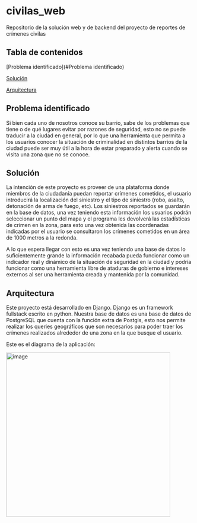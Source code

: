 # civilas_web
Repositorio de la solución web y de backend del proyecto de reportes de crímenes civilas

## Tabla de contenidos

[Problema identificado](#Problema identificado)<br>

[Solución](#Solución)<br>

[Arquitectura](#Arquitectura)<br>


## Problema identificado

Si bien cada uno de nosotros conoce su barrio, sabe de los problemas que tiene o de qué lugares evitar por razones de seguridad, esto no se puede traducir a la ciudad en general, por lo que una herramienta que permita a los usuarios conocer la situación de criminalidad en distintos barrios de la ciudad puede ser muy útil a la hora de estar preparado y alerta cuando se visita una zona que no se conoce.

## Solución

La intención de este proyecto es proveer de una plataforma donde miembros de la ciudadanía puedan reportar crímenes cometidos, el usuario introducirá la localización del siniestro y el tipo de siniestro (robo, asalto, detonación de arma de fuego, etc). Los siniestros reportados se guardarán en la base de datos, una vez teniendo esta información los usuarios podrán seleccionar un punto del mapa y el programa les devolverá las estadísticas de crimen en la zona,  para esto una vez obtenida las coordenadas indicadas por el usuario se consultaron los crímenes cometidos en un área de 1000 metros a la redonda.

A lo que espera llegar con esto es una vez teniendo una base de datos lo suficientemente grande la información recabada pueda funcionar como un indicador real y dinámico de la situación de seguridad en la ciudad y podría funcionar como una herramienta libre de ataduras de gobierno e intereses externos al ser una herramienta creada y mantenida por la comunidad.

## Arquitectura

Este proyecto está desarrollado en Django. Django es un framework fullstack escrito en python. Nuestra base de datos es una base de datos de PostgreSQL que cuenta con la función extra de Postgis, esto nos permite realizar los queries geográficos que son necesarios para poder traer los crímenes realizados alrededor de una zona en la que busque el usuario.

Este es el diagrama de la aplicación:

<img width="442" alt="image" src="https://user-images.githubusercontent.com/57050096/117603275-47fc9880-b118-11eb-83eb-39dd7940f55f.png">

